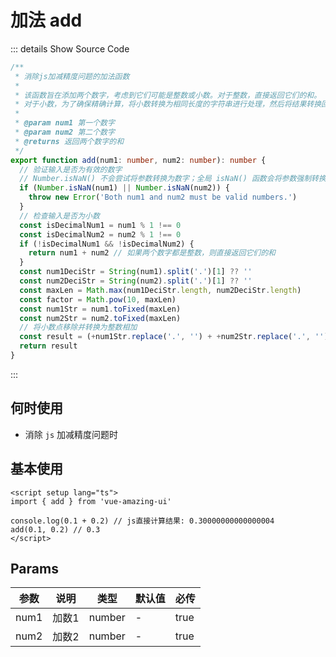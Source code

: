 # 加法 add<BackTop />

::: details Show Source Code

```ts
/**
 * 消除js加减精度问题的加法函数
 *
 * 该函数旨在添加两个数字，考虑到它们可能是整数或小数。对于整数，直接返回它们的和。
 * 对于小数，为了确保精确计算，将小数转换为相同长度的字符串进行处理，然后将结果转换回小数。
 *
 * @param num1 第一个数字
 * @param num2 第二个数字
 * @returns 返回两个数字的和
 */
export function add(num1: number, num2: number): number {
  // 验证输入是否为有效的数字
  // Number.isNaN() 不会尝试将参数转换为数字；全局 isNaN() 函数会将参数强制转换为数字
  if (Number.isNaN(num1) || Number.isNaN(num2)) {
    throw new Error('Both num1 and num2 must be valid numbers.')
  }
  // 检查输入是否为小数
  const isDecimalNum1 = num1 % 1 !== 0
  const isDecimalNum2 = num2 % 1 !== 0
  if (!isDecimalNum1 && !isDecimalNum2) {
    return num1 + num2 // 如果两个数字都是整数，则直接返回它们的和
  }
  const num1DeciStr = String(num1).split('.')[1] ?? ''
  const num2DeciStr = String(num2).split('.')[1] ?? ''
  const maxLen = Math.max(num1DeciStr.length, num2DeciStr.length)
  const factor = Math.pow(10, maxLen)
  const num1Str = num1.toFixed(maxLen)
  const num2Str = num2.toFixed(maxLen)
  // 将小数点移除并转换为整数相加
  const result = (+num1Str.replace('.', '') + +num2Str.replace('.', '')) / factor
  return result
}
```

:::

## 何时使用

- 消除 `js` 加减精度问题时

## 基本使用

```vue
<script setup lang="ts">
import { add } from 'vue-amazing-ui'

console.log(0.1 + 0.2) // js直接计算结果: 0.30000000000000004
add(0.1, 0.2) // 0.3
</script>
```

## Params

参数 | 说明 | 类型 | 默认值 | 必传
-- | -- | -- | -- | --
num1 | 加数1 | number | - | true
num2 | 加数2 | number | - | true
